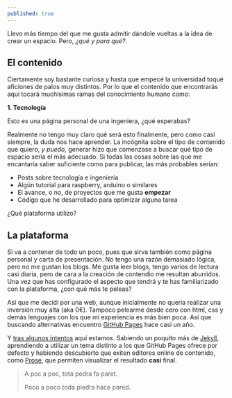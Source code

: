 ```yaml
---
published: true
---
```

Llevo más tiempo del que me gusta admitir dándole vueltas a la idea de <span class="evidence">crear un espacio</span>. Pero, _¿qué y para qué?_. 

## El contenido
Ciertamente soy bastante curiosa y hasta que empecé la universidad toqué aficiones de palos muy distintos. Por lo que el contenido que encontrarás aquí tocará muchísimas ramas del conocimiento humano como:

**1. Tecnología**

Esto es una página personal de una ingeniera, ¿qué esperabas? 

Realmente no tengo muy claro qué será esto finalmente, pero como casi siempre, la duda nos hace aprender. La incógnita sobre el tipo de contenido que quiero, _y puedo,_ generar hizo que comenzase a buscar qué tipo de espacio sería el más adecuado. Si todas las cosas sobre las que me encantaría saber suficiente como para publicar, las más probables serían:

* Posts sobre tecnología e ingeniería
* Algún tutorial para raspberry, arduino o similares
* El avance, o no, de proyectos que me gusta **empezar**
* Código que he desarrollado para optimizar alguna tarea

¿Qué plataforma utilizo?

## La plataforma
Si va a contener de todo un poco, pues que sirva también como página personal y carta de presentación. No tengo una razón demasiado lógica, pero <span class="evidence">no me gustan los blogs</span>. Me gusta leer blogs, tengo varios de lectura casi diaria, pero de cara a la creación de contendio me resultan aburridos. Una vez que has configurado el aspecto que tendrá y te has familiarizado con la plataforma, ¿con qué más te peleas?

Así que me decidí por una web, aunque inicialmente no quería realizar una inversión muy alta (aka 0€). Tampoco pelearme desde cero con html, css y demás lenguajes con los que mi experiencia es más bien poca. Así que buscando alternativas encuentro [GitHub Pages](https://pages.github.com/) hace casi un año.

Y <span class="evidence">[tras algunos intentos](https://margamc.github.io/blog/tras-algunos-intentos)</span> aquí estamos. Sabiendo un poquito más de [Jekyll](https://jekyllrb.com/), aprendiendo a utilizar un tema distinto a los que GitHub Pages ofrece por defecto y habiendo descubierto que exiten editores online de contenido, como [Prose](https://prose.io/), que permiten visualizar el resultado __casi__ final. 



> A poc a poc, tota pedra fa paret. <div class="spoiler">Poco a poco toda piedra hace pared.</div>

